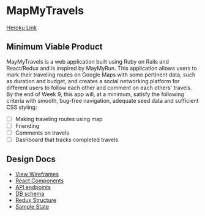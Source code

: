# MapMyTravels

[Heroku Link][heroku]

[heroku]: http://www.herokuapp.com

## Minimum Viable Product

MayMyTravels is a web application built using Ruby on Rails and
React/Redux and is inspired by MayMyRun. This application allows users
to mark their traveling routes on Google Maps with some pertinent data,
such as duration and budget, and creates a social networking platform
for different users to follow each other and comment on each others'
travels. By the end of Week 9, this app will, at a minimum, satisfy the
following criteria with smooth, bug-free navigation, adequate seed data
and sufficient CSS styling:

- [ ] Making traveling routes using map
- [ ] Friending
- [ ] Comments on travels
- [ ] Dashboard that tracks completed travels

## Design Docs
* [View Wireframes][wireframes]
* [React Components][components]
* [API endpoints][api-endpoints]
* [DB schema][schema]
* [Redux Structure][redux-structure]
* [Sample State][sample-state]

[wireframes]: /wireframes
[components]: /component-hierarchy.md
[redux-structure]: /redux-structure.md
[sample-state]: /sample-state.md
[api-endpoints]: /api-endpoints.md
[schema]: /schema.md
